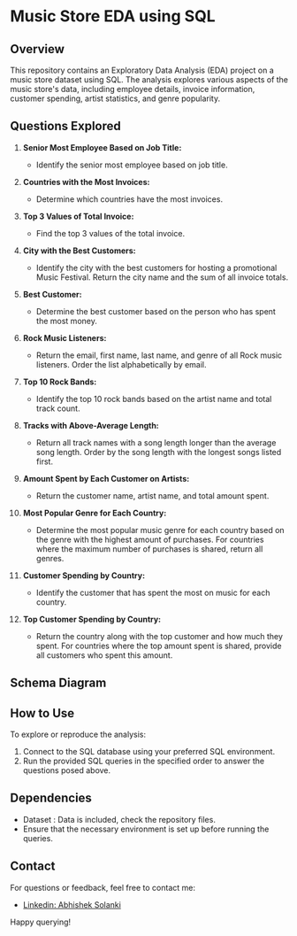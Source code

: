 # Music Store EDA using SQL 

## Overview

This repository contains an Exploratory Data Analysis (EDA) project on a music store dataset using SQL. The analysis explores various aspects of the music store's data, including employee details, invoice information, customer spending, artist statistics, and genre popularity.

## Questions Explored

1. **Senior Most Employee Based on Job Title:**
   - Identify the senior most employee based on job title.

2. **Countries with the Most Invoices:**
   - Determine which countries have the most invoices.

3. **Top 3 Values of Total Invoice:**
   - Find the top 3 values of the total invoice.

4. **City with the Best Customers:**
   - Identify the city with the best customers for hosting a promotional Music Festival. Return the city name and the sum of all invoice totals.

5. **Best Customer:**
   - Determine the best customer based on the person who has spent the most money.

6. **Rock Music Listeners:**
   - Return the email, first name, last name, and genre of all Rock music listeners. Order the list alphabetically by email.

7. **Top 10 Rock Bands:**
   - Identify the top 10 rock bands based on the artist name and total track count.

8. **Tracks with Above-Average Length:**
   - Return all track names with a song length longer than the average song length. Order by the song length with the longest songs listed first.

9. **Amount Spent by Each Customer on Artists:**
   - Return the customer name, artist name, and total amount spent.

10. **Most Popular Genre for Each Country:**
    - Determine the most popular music genre for each country based on the genre with the highest amount of purchases. For countries where the maximum number of purchases is shared, return all genres.

11. **Customer Spending by Country:**
    - Identify the customer that has spent the most on music for each country.

12. **Top Customer Spending by Country:**
    - Return the country along with the top customer and how much they spent. For countries where the top amount spent is shared, provide all customers who spent this amount.
   

## Schema Diagram


## How to Use

To explore or reproduce the analysis:

1. Connect to the SQL database using your preferred SQL environment.
2. Run the provided SQL queries in the specified order to answer the questions posed above.

## Dependencies
- Dataset : Data is included, check the repository files. 
- Ensure that the necessary environment is set up before running the queries.

## Contact

For questions or feedback, feel free to contact me:

- [Linkedin: Abhishek Solanki](https://www.linkedin.com/in/abhisolanki12/)

Happy querying!

